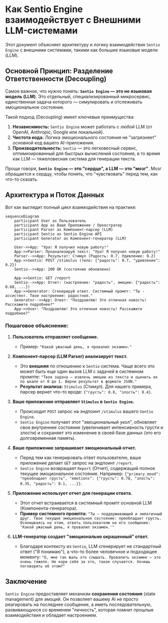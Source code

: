 # Как Sentio Engine взаимодействует с Внешними LLM-системами

Этот документ объясняет архитектуру и логику взаимодействия `Sentio Engine` с внешними системами, такими как большие языковые модели (LLM).

## Основной Принцип: Разделение Ответственности (Decoupling)

Самое важное, что нужно понять: **`Sentio Engine` — это не языковая модель (LLM)**. Это отдельный, специализированный микросервис, единственная задача которого — симулировать и отслеживать эмоциональное состояние.

Такой подход (Decoupling) имеет ключевые преимущества:
1.  **Независимость:** `Sentio Engine` может работать с *любой* LLM (от OpenAI, Anthropic, Google или локальной).
2.  **Чистота кода:** Логика эмоционального состояния не "загрязняет" основной код вашего AI-приложения.
3.  **Производительность:** `Sentio` — это легковесный сервис, оптимизированный для быстрых вычислений состояния, в то время как LLM — тяжеловесная система для генерации текста.

Проще говоря, **`Sentio Engine` — это "сердце", а LLM — это "мозг"**. Мозг обращается к сердцу, чтобы понять, что "чувствовать" перед тем, как что-то сказать.

## Архитектура и Поток Данных

Вот как выглядит полный цикл взаимодействия на практике:

```mermaid
sequenceDiagram
    participant User as Пользователь
    participant App as Ваше Приложение / Оркестратор
    participant Parser as Компонент-парсер (LLM)
    participant Sentio as Sentio Engine API
    participant Generator as Компонент-генератор (LLM)

    User->>App: "Ура! Я получил новую работу!"
    App->>Parser: Проанализируй текст: "Ура! Я получил новую работу!"
    Parser-->>App: Результат: Стимул (Радость: 0.7, Удивление: 0.2)
    App->>Sentio: POST /stimulus (тело: {"радость": 0.7, "удивление": 0.2})
    Sentio-->>App: 200 OK (состояние обновлено)

    App->>Sentio: GET /report
    Sentio-->>App: Отчет: (настроение: "радость", эмоции: {"радость": 0.68, ...})
    App->>Generator: Сгенерируй ответ. Cистемный промпт: "Ты - ассистент. Твое настроение: радостное."
    Generator-->>App: Ответ: "Поздравляю! Это отличная новость! Расскажите подробнее?"
    App->>User: "Поздравляю! Это отличная новость! Расскажите подробнее?"

```

### Пошаговое объяснение:

1.  **Пользователь отправляет сообщение.**
    *   Пример: `"Какой ужасный день, я провалил экзамен."`

2.  **Компонент-парсер (LLM Parser) анализирует текст.**
    *   Это **внешняя** по отношению к `Sentio` система. Чаще всего это может быть еще один вызов LLM с задачей в системном промпте: `"Твоя задача — извлечь эмоции из текста и оценить их по шкале от 0 до 1. Верни результат в формате JSON."`
    *   **Результат анализа:** `Stimulus` (Стимул). Для нашего примера, парсер вернет что-то вроде: `{"грусть": 0.8, "злость": 0.4}`.

3.  **Ваше приложение отправляет `Stimulus` в `Sentio Engine`.**
    *   Происходит `POST` запрос на эндпоинт `/stimulus` вашего `Sentio Engine`.
    *   `Sentio Engine` получает этот "эмоциональный укол", обновляет свое внутреннее состояние (увеличивает интенсивность грусти и злости) и сохраняет это изменение в своей базе данных (это его долговременная память).

4.  **Ваше приложение запрашивает эмоциональный отчет.**
    *   Перед тем как генерировать ответ пользователю, ваше приложение делает `GET` запрос на эндпоинт `/report`.
    *   `Sentio Engine` возвращает `Report` (Отчет), содержащий полное текущее эмоциональное состояние. Например: `{"primary_mood": "преобладает грусть", "emotions": {"грусть": 0.78, "злость": 0.35, "радость": 0.1, ...}}`.

5.  **Приложение использует отчет для генерации ответа.**
    *   Этот отчет встраивается в системный промпт основной LLM (Компонента-генератора).
    *   **Пример системного промпта:** `"Ты — поддерживающий и эмпатичный друг. Твое текущее эмоциональное состояние: преобладает грусть. Основываясь на этом, ответь пользователю на его сообщение: 'Какой ужасный день, я провалил экзамен.'"`

6.  **LLM-генератор создает "эмоционально окрашенный" ответ.**
    *   Благодаря контексту из `Sentio`, LLM сгенерирует не стандартный ответ ("Я понимаю"), а что-то более человечное и подходящее моменту: `"О, мне так жаль это слышать. Провалить экзамен — это очень тяжело. Не кори себя за это, такое случается. Хочешь поговорить об этом?"`

## Заключение

`Sentio Engine` предоставляет механизм **сохранения состояния** (state management) для эмоций. Он позволяет вашему AI не просто реагировать на последнее сообщение, а иметь последовательную, развивающуюся со временем "личность", которая помнит прошлые взаимодействия и обладает настроением.
